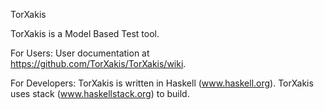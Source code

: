 TorXakis

TorXakis is a Model Based Test tool.

For Users:
User documentation at https://github.com/TorXakis/TorXakis/wiki.

For Developers:
TorXakis is written in Haskell (www.haskell.org).
TorXakis uses stack (www.haskellstack.org) to build.

